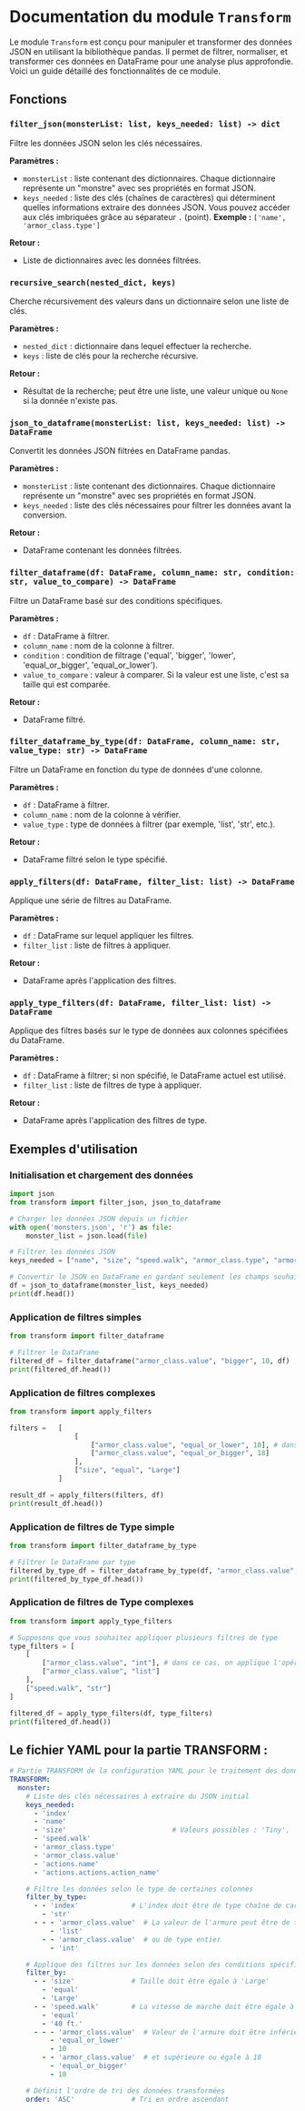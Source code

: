 # Documentation du module `Transform`

Le module `Transform` est conçu pour manipuler et transformer des données JSON en utilisant la bibliothèque pandas. Il permet de filtrer, normaliser, et transformer ces données en DataFrame pour une analyse plus approfondie. Voici un guide détaillé des fonctionnalités de ce module.

## Fonctions

### `filter_json(monsterList: list, keys_needed: list) -> dict`
Filtre les données JSON selon les clés nécessaires.

**Paramètres :**
- `monsterList` : liste contenant des dictionnaires. Chaque dictionnaire représente un "monstre" avec ses propriétés en format JSON.
- `keys_needed` : liste des clés (chaînes de caractères) qui déterminent quelles informations extraire des données JSON. Vous pouvez accéder aux clés imbriquées grâce au séparateur `.` (point). **Exemple :** ```['name', 'armor_class.type']```


**Retour :**
- Liste de dictionnaires avec les données filtrées.

### `recursive_search(nested_dict, keys)`
Cherche récursivement des valeurs dans un dictionnaire selon une liste de clés.

**Paramètres :**
- `nested_dict` : dictionnaire dans lequel effectuer la recherche.
- `keys` : liste de clés pour la recherche récursive.

**Retour :**
- Résultat de la recherche; peut être une liste, une valeur unique ou `None` si la donnée n'existe pas.

### `json_to_dataframe(monsterList: list, keys_needed: list) -> DataFrame`
Convertit les données JSON filtrées en DataFrame pandas.

**Paramètres :**
- `monsterList` : liste contenant des dictionnaires. Chaque dictionnaire représente un "monstre" avec ses propriétés en format JSON.
- `keys_needed` : liste des clés nécessaires pour filtrer les données avant la conversion.

**Retour :**
- DataFrame contenant les données filtrées.

### `filter_dataframe(df: DataFrame, column_name: str, condition: str, value_to_compare) -> DataFrame`
Filtre un DataFrame basé sur des conditions spécifiques.

**Paramètres :**
- `df` : DataFrame à filtrer.
- `column_name` : nom de la colonne à filtrer.
- `condition` : condition de filtrage ('equal', 'bigger', 'lower', 'equal_or_bigger', 'equal_or_lower').
- `value_to_compare` : valeur à comparer. Si la valeur est une liste, c'est sa taille qui est comparée.

**Retour :**
- DataFrame filtré.

### `filter_dataframe_by_type(df: DataFrame, column_name: str, value_type: str) -> DataFrame`
Filtre un DataFrame en fonction du type de données d'une colonne.

**Paramètres :**
- `df` : DataFrame à filtrer.
- `column_name` : nom de la colonne à vérifier.
- `value_type` : type de données à filtrer (par exemple, 'list', 'str', etc.).

**Retour :**
- DataFrame filtré selon le type spécifié.

### `apply_filters(df: DataFrame, filter_list: list) -> DataFrame`
Applique une série de filtres au DataFrame.

**Paramètres :**
- `df` : DataFrame sur lequel appliquer les filtres.
- `filter_list` : liste de filtres à appliquer.

**Retour :**
- DataFrame après l'application des filtres.

### `apply_type_filters(df: DataFrame, filter_list: list) -> DataFrame`
Applique des filtres basés sur le type de données aux colonnes spécifiées du DataFrame.

**Paramètres :**
- `df` : DataFrame à filtrer; si non spécifié, le DataFrame actuel est utilisé.
- `filter_list` : liste de filtres de type à appliquer.

**Retour :**
- DataFrame après l'application des filtres de type.

## Exemples d'utilisation

### Initialisation et chargement des données
```python
import json
from transform import filter_json, json_to_dataframe

# Charger les données JSON depuis un fichier
with open('monsters.json', 'r') as file:
    monster_list = json.load(file)

# Filtrer les données JSON
keys_needed = ["name", "size", "speed.walk", "armor_class.type", "armor_class.value"]

# Convertir le JSON en DataFrame en gardant seulement les champs souhaités
df = json_to_dataframe(monster_list, keys_needed)
print(df.head())
```

### Application de filtres simples
```python
from transform import filter_dataframe

# Filtrer le DataFrame
filtered_df = filter_dataframe("armor_class.value", "bigger", 10, df)
print(filtered_df.head())
```

### Application de filtres complexes
```python
from transform import apply_filters

filters =   [    
                [
                    ["armor_class.value", "equal_or_lower", 10], # dans ce cas, on applique l'opérateur AND pour avoir que les valeurs inférieures ou égale à 1O et supérieures ou égale à 18
                    ["armor_class.value", "equal_or_bigger", 18]
                ],
                ["size", "equal", "Large"]
            ]

result_df = apply_filters(filters, df)
print(result_df.head())
```

### Application de filtres de Type simple

```python
from transform import filter_dataframe_by_type

# Filtrer le DataFrame par type
filtered_by_type_df = filter_dataframe_by_type(df, "armor_class.value", "int")
print(filtered_by_type_df.head())
```

### Application de filtres de Type complexes
```python
from transform import apply_type_filters

# Supposons que vous souhaitez appliquer plusieurs filtres de type
type_filters = [
    [
        ["armor_class.value", "int"], # dans ce cas, on applique l'opérateur AND pour avoir que les valeurs de type entier et de type list
        ["armor_class.value", "list"]
    ],
    ["speed.walk", "str"]
]

filtered_df = apply_type_filters(df, type_filters)
print(filtered_df.head())
```

## Le fichier YAML pour la partie TRANSFORM :

```yaml
# Partie TRANSFORM de la configuration YAML pour le traitement des données de monstres
TRANSFORM:
  monster:
    # Liste des clés nécessaires à extraire du JSON initial
    keys_needed:
      - 'index'               
      - 'name'                
      - 'size'                          # Valeurs possibles : 'Tiny', 'Small', 'Medium' et 'Large'
      - 'speed.walk'          
      - 'armor_class.type'    
      - 'armor_class.value'   
      - 'actions.name'        
      - 'actions.actions.action_name'  

    # Filtre les données selon le type de certaines colonnes
    filter_by_type:
      - - 'index'             # L'index doit être de type chaîne de caractères
        - 'str'
      - - - 'armor_class.value'  # La valeur de l'armure peut être de type liste
          - 'list'
        - - 'armor_class.value'  # ou de type entier
          - 'int'

    # Applique des filtres sur les données selon des conditions spécifiques
    filter_by:
      - - 'size'              # Taille doit être égale à 'Large'
        - 'equal'
        - 'Large'
      - - 'speed.walk'        # La vitesse de marche doit être égale à '40 ft.'
        - 'equal'
        - '40 ft.'
      - - - 'armor_class.value'  # Valeur de l'armure doit être inférieure ou égale à 10
          - 'equal_or_lower'
          - 10
        - - 'armor_class.value'  # et supérieure ou égale à 18
          - 'equal_or_bigger'
          - 18

    # Définit l'ordre de tri des données transformées
    order: 'ASC'              # Tri en ordre ascendant
```

